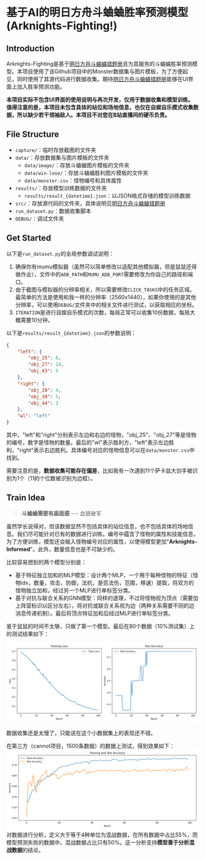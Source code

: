 # 基于AI的明日方舟斗蛐蛐胜率预测模型(Arknights-Fighting!)

## Introduction

Arknights-Fighting是基于[明日方舟斗蛐蛐错题册](https://github.com/xinhai-ai/arknightall)且为其服务的斗蛐蛐胜率预测模型。本项目使用了该Github项目中的Monster数据集与图片模板，为了方便起见，同时使用了其源代码进行数据收集。期待[明日方舟斗蛐蛐错题册](https://github.com/xinhai-ai/arknightall)能够在UI界面上加入胜率预测功能。

**本项目实际不包含UI界面的使用说明与再次开发，仅用于数据收集和模型训练。值得注意的是，本项目未包含具体的站位和场地信息，也仅在自娱自乐模式收集数据，所以缺少若干领袖敌人。本项目不对您在B站直播间的硬币负责。**

## File Structure

- `capture/`：临时存放截图的文件夹
- `data/`：存放数据集与图片模板的文件夹
  - `data/image/`：存放斗蛐蛐图片模板的文件夹
  - `data/win-lose/`：存放斗蛐蛐胜利图片模板的文件夹
  - `data/monster.csv`：怪物编号和具体属性
- `results/`：存放模型训练数据的文件夹
  - `results/result_{datetime}.json`：以JSON格式存储的模型训练数据
- `src/`：存放源代码的文件夹，具体说明见[明日方舟斗蛐蛐错题册](https://github.com/xinhai-ai/arknightall)
- `run_dataset.py`：数据收集脚本
- `DEBUG/`：调试文件夹

## Get Started
以下是`run_dataset.py`的全局参数调试说明：

1. 确保你有mumu模拟器（虽然可以简单修改以适配其他模拟器，但是鼠鼠还得做作业），文件中的`ADB_PATH`和`MUMU_ADB_PORT`需要修改为你自己的路径和端口。
2. 由于截图与模拟器的分辨率相关，所以需要修改`CLICK_TASKS`中的任务区域。最简单的方法是使用和我一样的分辨率（2560x1440），如果你使用的是其他分辨率，可以使用`DEBUG/`文件夹中的相关文件进行测试，以获取相应的坐标。
3. `ITERATION`是进行自娱自乐模式的次数，每局正常可以收集10份数据，每局大概需要10分钟。

以下是`results/result_{datetime}.json`的参数说明：
```json
{
    "left": {
        "obj_25": 6,
        "obj_27": 14,
        "obj_43": 5
    },
    "right": {
        "obj_20": 4,
        "obj_39": 5,
        "obj_44": 3
    },
    "wl": "left"
}
```
其中，"left"和"right"分别表示左边和右边的怪物，"obj_25"、"obj_27"等是怪物的编号，数字是怪物的数量。最后的"wl"表示胜利方，"left"表示左边胜利，"right"表示右边胜利。具体编号对应的怪物信息可以在`data/monster.csv`中找到。

需要注意的是，**数据收集可能存在偏差**，比如我有一次遇到11个萨卡兹大剑手被识别为1个（11的个位数被识别为边框）。

## Train Idea

> **斗蛐蛐需要有画面感** --- 血狼破军

虽然学长说得对，但该数据显然不包括具体的站位信息，也不包括具体的场地信息。我们尽可能针对已有的数据进行训练。编号中蕴含了怪物的属性和技能信息，为了方便训练，模型还会输入怪物编号对应的属性，以使得模型更加"**Arknights-Informed**"。此外，数量信息也是不可缺少的。


比较容易想到的两个模型分别是：
- 基于特征独立加和的MLP模型：设计两个MLP，一个用于每种怪物的特征（怪物idx，数量，攻击，防御，法抗，是否法伤，范围，移速）提取，将双方的怪物独立加和，经过另一个MLP进行单标签分类。
- 基于对抗与联合关系的GNN模型：同样的道理，不过将怪物视为顶点（需要加上阵营标识以区分左右），将对抗或联合关系视为边（两种关系需要不同的边消息传递机制）。最后将顶点特征加和后经过MLP进行单标签分类。

鉴于鼠鼠的时间不太够，只做了第一个模型。最后在80个数据（10%测试集）上的测试结果如下：

![alt text](./Accuracy.png)

数据收集还是太慢了，只能说在这个小数据集上的表现还不错。

在第三方（cannot项目，1500条数据）的数据上测试，得到效果如下：
![alt text](./newdata/Figure_1.png)
对数据进行分析，定义大于等于4种单位为混战数据，在所有数据中占比55%，而模型预测失败的数据中，混战数据占比只有50%。这一分析支持**模型善于分析混战数据**的结论。